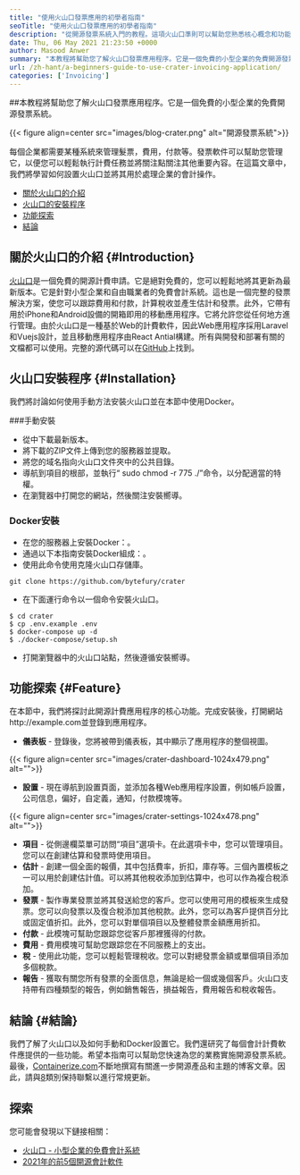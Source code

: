 ```yaml
---
title: "使用火山口發票應用的初學者指南" 
seoTitle: "使用火山口發票應用的初學者指南" 
description: "從開源發票系統入門的教程。這項火山口準則可以幫助您熟悉核心概念和功能。" 
date: Thu, 06 May 2021 21:23:50 +0000
author: Masood Anwer
summary: "本教程將幫助您了解火山口發票應用程序。它是一個免費的小型企業的免費開源發票系統。" 
url: /zh-hant/a-beginners-guide-to-use-crater-invoicing-application/
categories: ['Invoicing']
---
```


##本教程將幫助您了解火山口發票應用程序。它是一個免費的小型企業的免費開源發票系統。

{{< figure align=center src="images/blog-crater.png" alt="開源發票系統">}}

每個企業都需要某種系統來管理髮票，費用，付款等。發票軟件可以幫助您管理它，以便您可以輕鬆執行計費任務並將關注點關注其他重要內容。在這篇文章中，我們將學習如何設置火山口並將其用於處理企業的會計操作。
  * [關於火山口的介紹][1]
  * [火山口的安裝程序][2]
  * [功能探索][3]
  * [結論][4]

## 關於火山口的介紹 {#Introduction}

[火山口][5]是一個免費的開源計費申請。它是絕對免費的，您可以輕鬆地將其更新為最新版本。它是針對小型企業和自由職業者的免費會計系統。這也是一個完整的發票解決方案，使您可以跟踪費用和付款，計算稅收並產生估計和發票。此外，它帶有用於iPhone和Android設備的開箱即用的移動應用程序。它將允許您從任何地方進行管理。由於火山口是一種基於Web的計費軟件，因此Web應用程序採用Laravel和Vuejs設計，並且移動應用程序由React Antial構建。所有與開發和部署有關的文檔都可以使用。完整的源代碼可以在[GitHub][6]上找到。

## 火山口安裝程序 {#Installation}

我們將討論如何使用手動方法安裝火山口並在本節中使用Docker。

###手動安裝
* 從中下載最新版本。
* 將下載的ZIP文件上傳到您的服務器並提取。
* 將您的域名指向火山口文件夾中的公共目錄。
* 導航到項目的根部，並執行“ sudo chmod -r 775 ./”命令，以分配適當的特權。
* 在瀏覽器中打開您的網站，然後關注安裝嚮導。

### Docker安裝
* 在您的服務器上安裝Docker：。
* 通過以下本指南安裝Docker組成：。
* 使用此命令使用克隆火山口存儲庫。
```
git clone https://github.com/bytefury/crater
```
* 在下面運行命令以一個命令安裝火山口。
```
$ cd crater
$ cp .env.example .env
$ docker-compose up -d
$ ./docker-compose/setup.sh
```
* 打開瀏覽器中的火山口站點，然後遵循安裝嚮導。

## 功能探索 {#Feature}

在本節中，我們將探討此開源計費應用程序的核心功能。完成安裝後，打開網站http://example.com並登錄到應用程序。
*  **儀表板**   - 登錄後，您將被帶到儀表板，其中顯示了應用程序的整個視圖。

{{< figure align=center src="images/crater-dashboard-1024x479.png" alt="">}}

*  **設置**   - 現在導航到設置頁面，並添加各種Web應用程序設置，例如帳戶設置，公司信息，偏好，自定義，通知，付款模塊等。

{{< figure align=center src="images/crater-settings-1024x478.png" alt="">}}

*  **項目**   - 從側邊欄菜單可訪問“項目”選項卡。在此選項卡中，您可以管理項目。您可以在創建估算和發票時使用項目。
*  **估計**   - 創建一個全面的報價，其中包括費率，折扣，庫存等。三個內置模板之一可以用於創建估計值。可以將其他稅收添加到估算中，也可以作為複合稅添加。
*  **發票**   - 製作專業發票並將其發送給您的客戶。您可以使用可用的模板來生成發票。您可以向發票以及復合稅添加其他稅款。此外，您可以為客戶提供百分比或固定值折扣。此外，您可以對單個項目以及整體發票金額應用折扣。
*  **付款**   - 此模塊可幫助您跟踪您從客戶那裡獲得的付款。
*  **費用**   - 費用模塊可幫助您跟踪您在不同服務上的支出。
* **稅**  - 使用此功能，您可以輕鬆管理稅收。您可以對總發票金額或單個項目添加多個稅款。
*  **報告**   - 獲取有關您所有發票的全面信息，無論是給一個或幾個客戶。火山口支持帶有四種類型的報告，例如銷售報告，損益報告，費用報告和稅收報告。

## 結論 {#結論}

我們了解了火山口以及如何手動和Docker設置它。我們還研究了每個會計計費軟件應提供的一些功能。希望本指南可以幫助您快速為您的業務實施開源發票系統。
最後，[Containerize.com][7]不斷地撰寫有關進一步開源產品和主題的博客文章。因此，請與[8]類別保持聯繫以進行常規更新。

## 探索
您可能會發現以下鏈接相關：
  * [火山口 - 小型企業的免費會計系統][5]
  * [2021年的前5個開源會計軟件][9]



 [1]: #Introduction
 [2]: #Installation
 [3]: #Feature
 [4]: #Conclusion
 [5]: https://products.containerize.com/invoicing/crater/
 [6]: https://github.com/bytefury/crater
 [7]: https://containerize.com
 [8]: https://blog.containerize.com/category/invoicing/
 [9]: https://blog.containerize.com/invoicing/top-5-open-source-accounting-software-in-the-year-2021/
